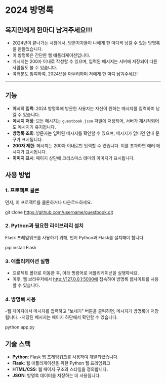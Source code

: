 # 2024 방명록

## 옥지민에게 한마디 남겨주세요!!!

- 2024년이 끝나가는 시점에서, 방문자자들이 나에게 한 마디씩 남길 수 있는 방명록을 만들었습니다. 
- 이 방명록은 간단한 웹 애플리케이션입니다.
- 메시지는 200자 이내로 작성할 수 있으며, 입력된 메시지는 서버에 저장되어 다른 사람들도 볼 수 있습니다.
- 여러분도 참여하여, 2024년을 마무리하며 저에게 한 마디 남겨주세요!

---

## 기능

- **메시지 입력**: 2024 방명록에 방문한 사용자는 자신이 원하는 메시지를 입력하여 남길 수 있습니다.
- **메시지 저장**: 모든 메시지는 `guestbook.json` 파일에 저장되어, 서버가 재시작되어도 메시지가 유지됩니다.
- **방명록 조회**: 방문자는 입력된 메시지를 확인할 수 있으며, 메시지가 없다면 안내 문구가 표시됩니다.
- **200자 제한**: 메시지는 200자 이내로만 입력할 수 있습니다. 이를 초과하면 에러 메시지가 표시됩니다.
- **이미지 표시**: 페이지 상단에 크리스마스 테마의 이미지가 표시됩니다.

## 사용 방법
### 1. 프로젝트 클론
먼저, 이 프로젝트를 클론하거나 다운로드하세요.

git clone https://github.com/username/guestbook.git

### 2. Python과 필요한 라이브러리 설치
Flask 프레임워크를 사용하기 위해, 먼저 Python과 Flask를 설치해야 합니다.

pip install Flask

### 3. 애플리케이션 실행
- 프로젝트 폴더로 이동한 후, 아래 명령어로 애플리케이션을 실행하세요.
- 이후, 웹 브라우저에서 http://127.0.0.1:5000에 접속하여 방명록 웹사이트를 사용할 수 있습니다.

### 4. 방명록 사용
-웹 페이지에서 메시지를 입력하고 "보내기" 버튼을 클릭하면, 메시지가 방명록에 저장됩니다. 
-저장된 메시지는 페이지 하단에서 확인할 수 있습니다.

python app.py

## 기술 스택
- **Python**: Flask 웹 프레임워크를 사용하여 개발되었습니다.
- **Flask**: 웹 애플리케이션을 위한 Python 웹 프레임워크
- **HTML/CSS**: 웹 페이지 구조와 스타일을 정의합니다.
- **JSON**: 방명록 데이터를 저장하는 데 사용됩니다.